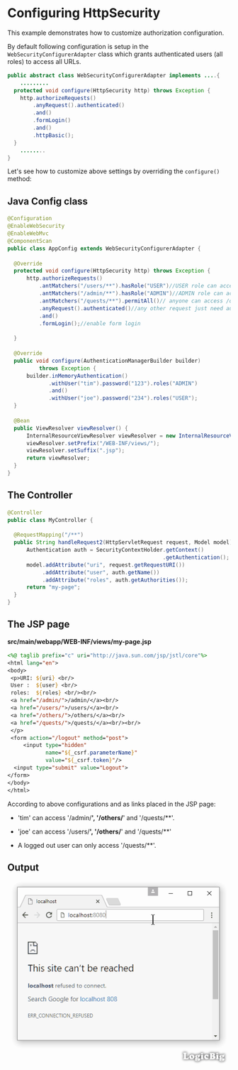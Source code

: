 # Configuring HttpSecurity

This example demonstrates how to customize authorization configuration.

By default following configuration is setup in the `WebSecurityConfigurerAdapter` class which grants authenticated users (all roles) to access all URLs.

```java
public abstract class WebSecurityConfigurerAdapter implements ....{
    .........
  protected void configure(HttpSecurity http) throws Exception {
    http.authorizeRequests()
        .anyRequest().authenticated()
        .and()
        .formLogin()
        .and()
        .httpBasic();
  }
    ........
}
```

Let's see how to customize above settings by overriding the `configure()` method:

## Java Config class

```java
@Configuration
@EnableWebSecurity
@EnableWebMvc
@ComponentScan
public class AppConfig extends WebSecurityConfigurerAdapter {

  @Override
  protected void configure(HttpSecurity http) throws Exception {
      http.authorizeRequests()
          .antMatchers("/users/**").hasRole("USER")//USER role can access /users/**
          .antMatchers("/admin/**").hasRole("ADMIN")//ADMIN role can access /admin/**
          .antMatchers("/quests/**").permitAll()// anyone can access /quests/**
          .anyRequest().authenticated()//any other request just need authentication
          .and()
          .formLogin();//enable form login

  }

  @Override
  public void configure(AuthenticationManagerBuilder builder)
          throws Exception {
      builder.inMemoryAuthentication()
             .withUser("tim").password("123").roles("ADMIN")
             .and()
             .withUser("joe").password("234").roles("USER");
  }

  @Bean
  public ViewResolver viewResolver() {
      InternalResourceViewResolver viewResolver = new InternalResourceViewResolver();
      viewResolver.setPrefix("/WEB-INF/views/");
      viewResolver.setSuffix(".jsp");
      return viewResolver;
  }
}
```

## The Controller

```java
@Controller
public class MyController {

  @RequestMapping("/**")
  public String handleRequest2(HttpServletRequest request, Model model) {
      Authentication auth = SecurityContextHolder.getContext()
                                                 .getAuthentication();
      model.addAttribute("uri", request.getRequestURI())
           .addAttribute("user", auth.getName())
           .addAttribute("roles", auth.getAuthorities());
      return "my-page";
  }
}
```

## The JSP page

**src/main/webapp/WEB-INF/views/my-page.jsp**

```jsp
<%@ taglib prefix="c" uri="http://java.sun.com/jsp/jstl/core"%>
<html lang="en">
<body>
 <p>URI: ${uri} <br/>
 User :  ${user} <br/>
 roles:  ${roles} <br/><br/>
 <a href="/admin/">/admin/</a><br/>
 <a href="/users/">/users/</a><br/>
 <a href="/others/">/others/</a><br/>
 <a href="/quests/">/quests/</a><br/><br/>
 </p>
 <form action="/logout" method="post">
     <input type="hidden"
            name="${_csrf.parameterName}"
            value="${_csrf.token}"/>
  <input type="submit" value="Logout">
</form>
</body>
</html>
```

According to above configurations and as links placed in the JSP page:

* 'tim' can access '/admin/**', '/others/**' and '/quests/**'.

* 'joe' can access '/users/**', '/others/**' and '/quests/**'

* A logged out user can only access '/quests/**'.

## Output

![module](images/spring-security-authorizationd41d.gif)
